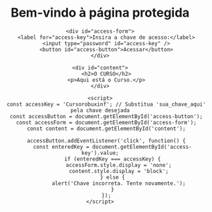 <!DOCTYPE html>
<html>
<head>
    <title>Página Protegida</title>
    <style>
        body {
            text-align: center;
        }
        #content {
            display: none;
        }
    </style>
</head>
<body>
    <h1>Bem-vindo à página protegida</h1>
    
    <div id="access-form">
        <label for="access-key">Insira a chave de acesso:</label>
        <input type="password" id="access-key" />
        <button id="access-button">Acessar</button>
    </div>
    
    <div id="content">
        <h2>O CURSO</h2>
        <p>Aqui está o Curso.</p>
    </div>
    
    <script>
        const accessKey = 'Cursorobuxinf'; // Substitua 'sua_chave_aqui' pela chave desejada
        const accessButton = document.getElementById('access-button');
        const accessForm = document.getElementById('access-form');
        const content = document.getElementById('content');
        
        accessButton.addEventListener('click', function() {
            const enteredKey = document.getElementById('access-key').value;
            if (enteredKey === accessKey) {
                accessForm.style.display = 'none';
                content.style.display = 'block';
            } else {
                alert('Chave incorreta. Tente novamente.');
            }
        });
    </script>
</body>
</html>
